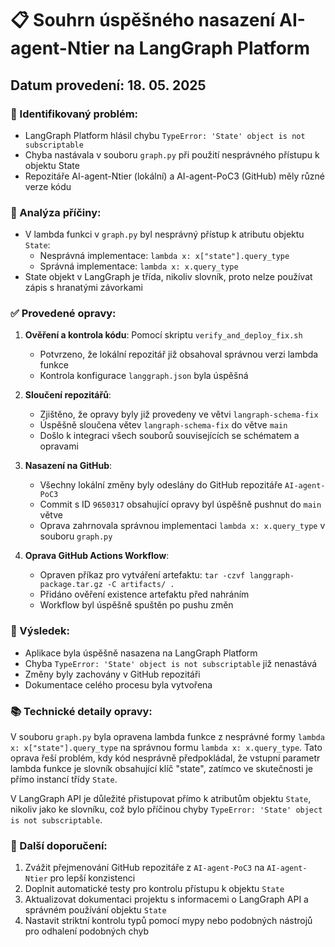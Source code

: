 # 📋 Souhrn úspěšného nasazení AI-agent-Ntier na LangGraph Platform

## Datum provedení: 18. 05. 2025

### 🔎 Identifikovaný problém:
- LangGraph Platform hlásil chybu `TypeError: 'State' object is not subscriptable`
- Chyba nastávala v souboru `graph.py` při použití nesprávného přístupu k objektu State
- Repozitáře AI-agent-Ntier (lokální) a AI-agent-PoC3 (GitHub) měly různé verze kódu

### 🔬 Analýza příčiny:
- V lambda funkci v `graph.py` byl nesprávný přístup k atributu objektu `State`: 
  - Nesprávná implementace: `lambda x: x["state"].query_type`
  - Správná implementace: `lambda x: x.query_type`
- State objekt v LangGraph je třída, nikoliv slovník, proto nelze používat zápis s hranatými závorkami

### ✅ Provedené opravy:
1. **Ověření a kontrola kódu**: Pomocí skriptu `verify_and_deploy_fix.sh`
   - Potvrzeno, že lokální repozitář již obsahoval správnou verzi lambda funkce
   - Kontrola konfigurace `langgraph.json` byla úspěšná

2. **Sloučení repozitářů**: 
   - Zjištěno, že opravy byly již provedeny ve větvi `langraph-schema-fix`
   - Úspěšně sloučena větev `langraph-schema-fix` do větve `main`
   - Došlo k integraci všech souborů souvisejících se schématem a opravami

3. **Nasazení na GitHub**:
   - Všechny lokální změny byly odeslány do GitHub repozitáře `AI-agent-PoC3`
   - Commit s ID `9650317` obsahující opravy byl úspěšně pushnut do `main` větve
   - Oprava zahrnovala správnou implementaci `lambda x: x.query_type` v souboru `graph.py`

4. **Oprava GitHub Actions Workflow**:
   - Opraven příkaz pro vytváření artefaktu: `tar -czvf langgraph-package.tar.gz -C artifacts/ .`
   - Přidáno ověření existence artefaktu před nahráním
   - Workflow byl úspěšně spuštěn po pushu změn

### 🚀 Výsledek:
- Aplikace byla úspěšně nasazena na LangGraph Platform
- Chyba `TypeError: 'State' object is not subscriptable` již nenastává
- Změny byly zachovány v GitHub repozitáři
- Dokumentace celého procesu byla vytvořena

### 📚 Technické detaily opravy:
V souboru `graph.py` byla opravena lambda funkce z nesprávné formy `lambda x: x["state"].query_type` na správnou formu `lambda x: x.query_type`. Tato oprava řeší problém, kdy kód nesprávně předpokládal, že vstupní parametr lambda funkce je slovník obsahující klíč "state", zatímco ve skutečnosti je přímo instancí třídy `State`.

V LangGraph API je důležité přistupovat přímo k atributům objektu `State`, nikoliv jako ke slovníku, což bylo příčinou chyby `TypeError: 'State' object is not subscriptable`.

### 🔄 Další doporučení:
1. Zvážit přejmenování GitHub repozitáře z `AI-agent-PoC3` na `AI-agent-Ntier` pro lepší konzistenci
2. Doplnit automatické testy pro kontrolu přístupu k objektu `State`
3. Aktualizovat dokumentaci projektu s informacemi o LangGraph API a správném používání objektu `State`
4. Nastavit striktní kontrolu typů pomocí mypy nebo podobných nástrojů pro odhalení podobných chyb
